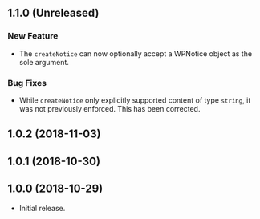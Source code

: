 ## 1.1.0 (Unreleased)

### New Feature

- The `createNotice` can now optionally accept a WPNotice object as the sole argument.

### Bug Fixes

- While `createNotice` only explicitly supported content of type `string`, it was not previously enforced. This has been corrected.

## 1.0.2 (2018-11-03)

## 1.0.1 (2018-10-30)

## 1.0.0 (2018-10-29)

- Initial release.
